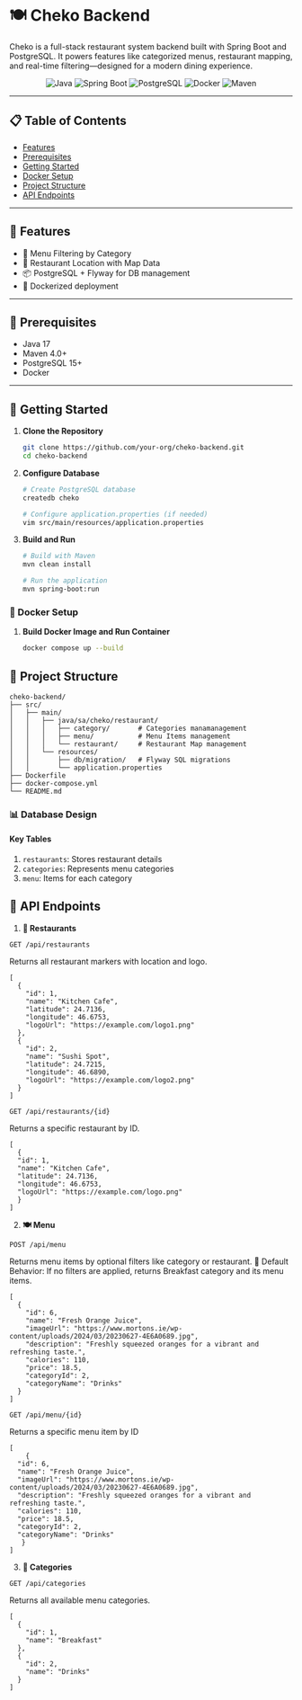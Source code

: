 # 🍽️ Cheko Backend

Cheko is a full-stack restaurant system backend built with Spring Boot and PostgreSQL. It powers features like categorized menus, restaurant mapping, and real-time filtering—designed for a modern dining experience.

<div align="center">

![Java](https://img.shields.io/badge/Java-17-orange?style=for-the-badge&logo=java)
![Spring Boot](https://img.shields.io/badge/Spring_Boot-3.3.10-brightgreen?style=for-the-badge&logo=spring-boot)
![PostgreSQL](https://img.shields.io/badge/PostgreSQL-Latest-blue?style=for-the-badge&logo=postgresql)
![Docker](https://img.shields.io/badge/Docker-Ready-blue?style=for-the-badge&logo=docker)
![Maven](https://img.shields.io/badge/Maven-4.0-red?style=for-the-badge&logo=apachemaven)

</div>

---

## 📋 Table of Contents

- [Features](#-features)
- [Prerequisites](#-prerequisites)
- [Getting Started](#-getting-started)
- [Docker Setup](#-docker-setup)
- [Project Structure](#-project-structure)
- [API Endpoints](#-api-endpoints)

---

## 🚀 Features

- 🧾 Menu Filtering by Category
- 📍 Restaurant Location with Map Data
- 📦 PostgreSQL + Flyway for DB management
- 🐳 Dockerized deployment

---

## 📝 Prerequisites

- Java 17
- Maven 4.0+
- PostgreSQL 15+
- Docker

---

## 🚦 Getting Started

1. **Clone the Repository**
   ```bash
   git clone https://github.com/your-org/cheko-backend.git
   cd cheko-backend
   ```

2. **Configure Database**
   ```bash
   # Create PostgreSQL database
   createdb cheko
   
   # Configure application.properties (if needed)
   vim src/main/resources/application.properties
   ```
3. **Build and Run**
   ```bash
   # Build with Maven
   mvn clean install
   
   # Run the application
   mvn spring-boot:run
   ```

### 🔌 Docker Setup
 
1. **Build Docker Image and Run Container**
   ```bash
   docker compose up --build
   ```

## 📁 Project Structure

```
cheko-backend/
├── src/
│   ├── main/
│   │   ├── java/sa/cheko/restaurant/
│   │   │   ├── category/       # Categories manamanagement
│   │   │   ├── menu/           # Menu Items management
│   │   │   └── restaurant/     # Restaurant Map management
│   │   └── resources/
│   │       ├── db/migration/   # Flyway SQL migrations
│   │       └── application.properties
├── Dockerfile
├── docker-compose.yml
└── README.md
```

### 📊 Database Design

#### Key Tables

1. `restaurants`: Stores restaurant details
2. `categories`: Represents menu categories
3. `menu`: Items for each category

## 🔌 API Endpoints

1. **📍 Restaurants**

```
GET /api/restaurants
```
Returns all restaurant markers with location and logo.

```
[
  {
    "id": 1,
    "name": "Kitchen Cafe",
    "latitude": 24.7136,
    "longitude": 46.6753,
    "logoUrl": "https://example.com/logo1.png"
  },
  {
    "id": 2,
    "name": "Sushi Spot",
    "latitude": 24.7215,
    "longitude": 46.6890,
    "logoUrl": "https://example.com/logo2.png"
  }
]

```

```
GET /api/restaurants/{id}
```
Returns a specific restaurant by ID.

```
[
  {
  "id": 1,
  "name": "Kitchen Cafe",
  "latitude": 24.7136,
  "longitude": 46.6753,
  "logoUrl": "https://example.com/logo.png"
  }
]
```

2. **🍽️ Menu**

```
POST /api/menu
```
Returns menu items by optional filters like category or restaurant.
🥞 Default Behavior: If no filters are applied, returns Breakfast category and its menu items.

```
[
  {
    "id": 6,
    "name": "Fresh Orange Juice",
    "imageUrl": "https://www.mortons.ie/wp-content/uploads/2024/03/20230627-4E6A0689.jpg",
    "description": "Freshly squeezed oranges for a vibrant and refreshing taste.",
    "calories": 110,
    "price": 18.5,
    "categoryId": 2,
    "categoryName": "Drinks"
  }
]
```

```
GET /api/menu/{id}
```
Returns a specific menu item by ID

```
[
    {
  "id": 6,
  "name": "Fresh Orange Juice",
  "imageUrl": "https://www.mortons.ie/wp-content/uploads/2024/03/20230627-4E6A0689.jpg",
  "description": "Freshly squeezed oranges for a vibrant and refreshing taste.",
  "calories": 110,
  "price": 18.5,
  "categoryId": 2,
  "categoryName": "Drinks"
   }
]
```

3. **📂 Categories**

```
GET /api/categories
```
Returns all available menu categories.

```
[
  {
    "id": 1,
    "name": "Breakfast"
  },
  {
    "id": 2,
    "name": "Drinks"
  }
]
```

